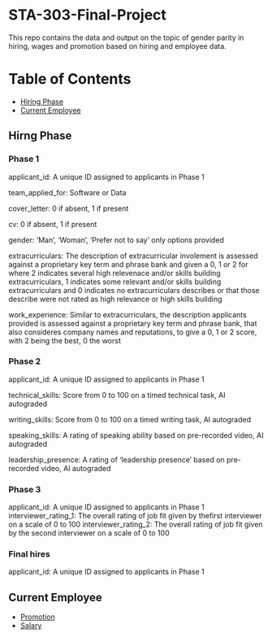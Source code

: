 # STA-303-Final-Project
This repo contains the data and output on the topic of gender parity in hiring, wages and promotion based on hiring and employee data.


# Table of Contents
* [Hiring Phase](#Hiring_Phase)
* [Current Employee](#Current_Employee)

## Hirng Phase

### Phase 1
applicant_id: A unique ID assigned to applicants in Phase 1

team_applied_for: Software or Data

cover_letter: 0 if absent, 1 if present

cv: 0 if absent, 1 if present

gender: ‘Man’, ‘Woman’, ‘Prefer not to say’ only options provided

extracurriculars: The description of extracurricular involement is assessed against a
proprietary key term and phrase bank and given a 0, 1 or 2 for where
2 indicates several high relevenace and/or skills building
extracurriculars, 1 indicates some relevant and/or skills building
extracurriculars and 0 indicates no extracurriculars describes or that
those describe were not rated as high relevance or high skills building

work_experience: Similar to extracurriculars, the description applicants provided is
assessed against a proprietary key term and phrase bank, that also
consideres company names and reputations, to give a 0, 1 or 2 score,
with 2 being the best, 0 the worst

### Phase 2
applicant_id: A unique ID assigned to applicants in Phase 1

technical_skills: Score from 0 to 100 on a timed technical task, AI autograded

writing_skills: Score from 0 to 100 on a timed writing task, AI autograded

speaking_skills: A rating of speaking ability based on pre-recorded video, AI
autograded

leadership_presence: A rating of ‘leadership presence’ based on pre-recorded video, AI
autograded

### Phase 3
applicant_id: A unique ID assigned to applicants in Phase 1
interviewer_rating_1: The overall rating of job fit given by thefirst interviewer on a scale of
0 to 100
interviewer_rating_2: The overall rating of job fit given by the second interviewer on a scale
of 0 to 100

### Final hires
applicant_id: A unique ID assigned to applicants in Phase 1

## Current Employee
* [Promotion](#Promotion)
* [Salary](#Salary)


